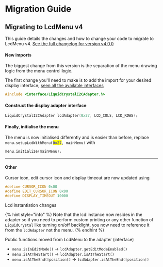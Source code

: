 # Migration Guide

## Migrating to LcdMenu v4

This guide details the changes and how to change your code to migrate to LcdMenu v4. [See the full changelog for version v4.0.0](https://github.com/forntoh/LcdMenu/releases/tag/4.0.0)

#### New imports

The biggest change from this version is the separation of the menu drawing logic from the menu control logic.

The first change you'll need to make is to add the import for your desired display interface, [seen all the available interfaces](https://github.com/forntoh/LcdMenu/tree/master/src/interface)

```cpp
#include <interface/LiquidCrystalI2CAdapter.h>
```

#### Construct the display adapter interface

```cpp
LiquidCrystalI2CAdapter lcdAdapter(0x27, LCD_COLS, LCD_ROWS);
```

#### Finally, initialise the  menu

The menu is now initialised differently and is easier than before, replace `menu.setupLcdWithMenu(`<mark style="color:blue;">`0x27`</mark>`, mainMenu)` with

```cpp
menu.initialize(mainMenu);
```

***

#### Other

Cursor icon, edit cursor icon and display timeout are now updated using&#x20;

```cpp
#define CURSOR_ICON 0x00
#define EDIT_CURSOR_ICON 0x00
#define DISPLAY_TIMEOUT 10000
```

Lcd instantiation changes

{% hint style="info" %}
Note that the lcd instance now resides in the adapter so if you need to perform custom printing or any other function of `LiquidCrystal` like turning on/off backlight, you now need to reference it from the `lcdAdapter` not the menu.
{% endhint %}

Public functions moved from LcdMenu to the adapter (interface)

* `menu.isInEditMode()` -> `lcdAdapter.getEditModeEnabled()`
* `menu.isAtTheStart()` -> `lcdAdapter.isAtTheStart()`
* `menu.isAtTheEnd([position])` -> `lcdAdapter.isAtTheEnd([position])`
